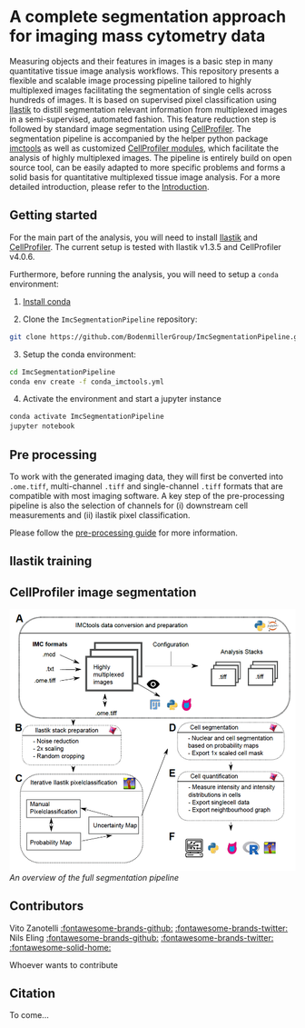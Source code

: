 # A complete segmentation approach for imaging mass cytometry data

Measuring objects and their features in images is a basic step in many quantitative tissue image analysis workflows. 
This repository presents a flexible and scalable image processing pipeline tailored to highly multiplexed images facilitating the segmentation of single cells across hundreds of images. 
It is based on supervised pixel classification using [Ilastik](https://www.ilastik.org/) to distill segmentation relevant information from multiplexed images in a semi-supervised, automated fashion. 
This feature reduction step is followed by standard image segmentation using [CellProfiler](https://cellprofiler.org/).
The segmentation pipeline is accompanied by the helper python package [imctools](https://github.com/BodenmillerGroup/imctools) as well as customized [CellProfiler modules](https://github.com/BodenmillerGroup/ImcPluginsCP), which facilitate the analysis of highly multiplexed images. 
The pipeline is entirely build on open source tool, can be easily adapted to more specific problems and forms a solid basis for quantitative multiplexed tissue image analysis.
For a more detailed introduction, please refer to the [Introduction](intro.md).

## Getting started

For the main part of the analysis, you will need to install [Ilastik](https://www.ilastik.org/download.html) and [CellProfiler](https://cellprofiler.org/releases).
The current setup is tested with Ilastik v1.3.5 and CellProfiler v4.0.6.

Furthermore, before running the analysis, you will need to setup a `conda` environment:

1. [Install conda](https://docs.conda.io/projects/conda/en/latest/user-guide/install/)

2. Clone the `ImcSegmentationPipeline` repository: 

```bash
git clone https://github.com/BodenmillerGroup/ImcSegmentationPipeline.git
```

3. Setup the conda environment: 

```bash
cd ImcSegmentationPipeline
conda env create -f conda_imctools.yml
```

4. Activate the environment and start a jupyter instance

```bash
conda activate ImcSegmentationPipeline
jupyter notebook
```

## Pre processing

To work with the generated imaging data, they will first be converted into `.ome.tiff`, multi-channel `.tiff` and single-channel `.tiff` formats that are compatible with most imaging software.
A key step of the pre-processing pipeline is also the selection of channels for (i) downstream cell measurements and (ii) ilastik pixel classification.

Please follow the [pre-processing guide](prepro.md) for more information. 

## Ilastik training

## CellProfiler image segmentation

![full_pipeline](img/Full_pipeline.png)
*An overview of the full segmentation pipeline*

## Contributors

Vito Zanotelli [:fontawesome-brands-github:](https://github.com/votti) [:fontawesome-brands-twitter:](https://twitter.com/ZanotelliVRT)
Nils Eling [:fontawesome-brands-github:](https://github.com/nilseling) [:fontawesome-brands-twitter:](https://twitter.com/NilsEling) [:fontawesome-solid-home:](https://nilseling.github.io/)

Whoever wants to contribute

## Citation

To come...

[^fn1]: Giesen C. _et al._ (2014) Highly multiplexed imaging of tumor tissues with subcellular resolution by mass cytometry. Nat. Methods, 11, 417–422.